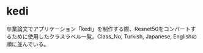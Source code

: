 # kedi
卒業論文でアプリケーション「kedi」を制作する際、Resnet50をコンバートするために使用したクラスラベル一覧。Class_No, Turkish, Japanese, Englishの順に並んでいる。
